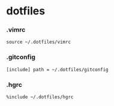 dotfiles
========

### .vimrc
`source ~/.dotfiles/vimrc`

### .gitconfig
`[include]
    path = ~/.dotfiles/gitconfig`

### .hgrc
`%include ~/.dotfiles/hgrc`
